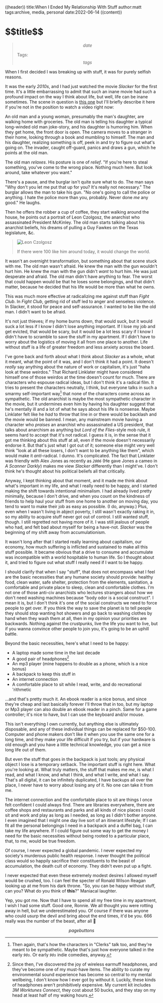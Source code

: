 ((header))
title:When I Ended My Relationship With Stuff
author:matt
tags:archive, media, personal
date:2022-06-14
((content))
<h1 id="pagetitle">$$title$$</h1>

>$$date$$
>
>Tags: $$tags$$

When I first decided I was breaking up with stuff, it was for purely selfish reasons.

It was the early *2010s*, and I had just watched the movie *Slacker* for the first time. It's a little embarrassing to admit that such an inane movie had such a profound impact on the way I think about life, but well, life can be inane sometimes. The scene in question is [this one](https://www.youtube.com/watch?v=Muo5o2xeq0w) but I'll briefly describe it here if you're not in the position to watch a video right now:

An old man and a young woman, presumably the man's daughter, are walking home with groceries. The old man is telling his daughter a typical long-winded old man joke-story, and his daughter is humoring him. When they get home, the front door is open. The camera moves to a stranger in their home, looking through a book and mumbling to himself. The man and his daughter, realizing something is off, peek in and try to figure out what's going on. The invader, caught off-guard, panics and draws a gun, which he points at the old man.

The old man *relaxes*. His posture is one of *relief*. "If you're here to steal something, you've come to the wrong place. Nothing much here. But look around, take whatever you want."

There's a pause, and the burglar isn't quite sure what to do. The man says "Why don't you let me put that up for you? It's really not necessary." The burglar allows the man to take his gun. "No one's going to call the police or anything. I hate the police more than you, probably. Never done *me* any good." He laughs.

Then he offers the robber a cup of coffee, they start walking around the house, he points out a portrait of Leon Czolgosz, the anarchist who assassinated President McKinley. The old man starts talking about his anarchist beliefs, his dreams of pulling a Guy Fawkes on the Texas legislature, &c. 

>![Leon Czolgosz](https://i.imgur.com/0CBlJI6.jpg)
>
>If there were 100 like him around today, it would change the world.

It wasn't an overnight transformation, but something about that scene stuck with me. The old man wasn't afraid. He knew the man with the gun wouldn't hurt him. He knew the man with the gun didn't *want* to hurt him. He was just desperate and afraid. The old man didn't have anything to fear. The worst that could happen would be that he loses some belongings, and that didn't matter, because he decided that his life would be more than what he owns.

This was much more effective at radicalizing me against stuff than *Fight Club*. In *Fight Club*, getting rid of stuff led to anger and senseless violence. In Slacker, it stood for peace and self-assurance. I wanted to be like the old man. I didn't want to be afraid.

It's not just thieves; if my home burns down, that would suck, but it would suck a lot less if I know I didn't lose anything important. If I lose my job and get evicted, that would be scary, but it would be a lot less scary if I know I didn't have to scramble to save the stuff in my apartment. If I didn't have to worry about the logistics of moving it all from one place to another. Life without stuff is a life of greater freedom and less anxiety across the board.

I've gone back and forth about what I think about *Slacker* as a whole, what it meant, what the point of it was, and I don't think it had a point. It doesn't *really* say anything about the nature of work or capitalism, it's just "haha look at these weirdos." That Richard Linklater might have considered himself one of those weirdos at the time doesn't count for much. There are characters who espouse radical ideas, but I don't think it's a radical film. It tries to present the characters neutrally, I think, but everyone talks in such a smarmy self-important way[^1] that none of the characters come across as sympathetic. The old anarchist is maybe the most sympathetic character in the movie, but it undermines even him by having his daughter suggest that he's mentally ill and a lot of what he says about his life is nonsense. Maybe Linklater felt like he *had* to throw that line in or there would be backlash and the movie would be banned. I mean, any mainstream movie having a character who *praises* an anarchist who assassinated a US president, that talks about anarchism as anything but *Lord of the Flies*-style mob rule, it seems hard to accept that it's not radical. I guess it is, in the sense that it got me thinking about this stuff at all, even if the movie doesn't necessarily endorse it. But that's just what I got out of it; someone else might very well think "look at all these losers, I don't want to be anything like them", which would make it *anti*-radical. I dunno. It's complicated. The fact that Linklater was friendly with Alex Jones as recently as *``2006``* (He gave Jones a cameo in *A Scanner Darkly*) makes me view *Slacker* differently than I might've. I don't think he's thought about his political beliefs all that critically.

Anyway, I kept thinking about that moment, and it made me think about what's important in my life, and what I really need to be happy, and I started making the shift towards intentional minimalism. I had already lived pretty minimally, because I don't drive, and when you count on the kindness of friends to help haul your stuff from one home to another on moving day, you tend to want to make their job as easy as possible. (I do, anyway.) Plus, even when I wasn't living in abject poverty, I still wasn't exactly raking it in, so my ability to acquire stuff never got out of control. I still wanted stuff, though. I still regretted not having more of it. I was still jealous of people who had, and felt bad about myself for being a have-not. *Slacker* was the beginning of my shift away from accumulationism. 

It wasn't long after that I started really learning about capitalism, our economy, how much suffering is inflicted and sustained to make all this stuff possible. It became obvious that a drive to consume and accumulate was incompatible with a world hospitable to human life. So I thought about it, and tried to figure out what stuff I really need if I want to be happy.

I should clarify that when I say "stuff", that does not encompass what I feel are the basic necessities that any humane society should provide: healthy food, clean water, safe shelter, protection from the elements, sanitation, a comfortable and private place to sleep, clean and comfortable clothes. I'm not one of those anti-civ anarchists who lectures strangers about how we don't need washing machines because "body odor is a social construct". I mean it is, but I don't think it's one of the social constructs we need to force people to get over. If you think the way to save the planet is to tell people they should stop wanting hot showers and go back to washing clothes by hand when they wash them at all, then in my opinion your priorities are backwards. Nothing against the crustpunks, live the life you want to live, but if you wanna convince other people to join you, it's going to be an uphill battle.

Beyond the basic necessities, here's what I need to be happy:

* A laptop made some time in the last decade
* A good pair of headphones[^2]
* An mp3 player (mine happens to double as a phone, which is a nice bonus)
* A backpack to keep this stuff in
* An internet connection
* A comfortable place to sit while I read, write, and do recreational 'rithmetic

...and that's pretty much it. An ebook reader is a nice bonus, and since they're cheap and last basically forever I'll throw that in too, but my laptop or Mp3 player can also double an ebook reader in a pinch. Same for a game controller; it's nice to have, but I can use the keyboard and/or mouse.

This isn't everything I own currently, but anything else is ultimately disposable, and any of these individual things can be replaced for $50-100. Computer and phone makers don't like it when you use the same one for a long time, and they make your life difficult if you try, but if your hardware is old enough and you have a little technical knowledge, you can get a nice long life out of them.

But even the stuff that goes in the backpack is just tools; any physical object I lose is a temporary setback. The important stuff is right here. What you're looking at. What truly matters, the stuff that makes me *me*, is what I read, and what I know, and what I think, and what I write, and what I say. That's all digital, it can be infinitely duplicated, I have backups all over the place, I never have to worry about losing any of it. No one can take it from me. 

The internet connection and the comfortable place to sit are things I once felt confident I could always find. There are libraries everywhere, there are coffee shops and restaurants and parks and all kinds of nice places I could sit and work and play as long as I needed, as long as I didn't bother anyone. I even imagined that I might one day live sort of an itinerant lifestyle; If I can fit all the personal belongings I need in a backpack and a duffel bag, I can take my life anywhere. If I could figure out some way to get the money I need for the basic necessities without being rooted to a particular place, that, to me, would be true freedom. 

Of course, I never expected a global pandemic. I never expected my society's murderous public health response. I never thought the political class would so happily sacrifice their constituents to the beast of accumulation, the death cult of economy. They didn't even put up a fight. 

I never expected that even these extremely modest desires I allowed myself would be crushed, too. I can feel the specter of Ronald Wilson Reagan looking up at me from his dark throne. "So, you can be happy without stuff, can you? What do you think of **this**?" Maniacal laughter.

Yep, you got me. Now that I have to spend all my free time in my apartment, I wish I had some stuff. Good one, Ronnie. We all thought you were rotting away in hell, but we underestimated you. Of course if there was anyone who could usurp the devil and bring about the end times, it'd be you. 666 really was the number of the beast, after all 🦝

[^1]: Then again, that's how the characters in "Clerks" talk too, and they're meant to be sympathetic. Maybe that's just how everyone talked in the early *`90s`*. Or early *`90s`* indie comedies, anyway.

[^2]: Since then, I've discovered the joy of wireless earmuff headphones, and they've become one of my must-have items. The ability to curate my environmental sound experience has become so central to my mental wellbeing, I don't know how I ever got by without it. Luckily, these kinds of headphones aren't prohibitively expensive. My current kit includes *3M Worktunes Connect*, they cost about 50 bucks, and they stay on my head at least half of my waking hours.

$$pagebuttons$$